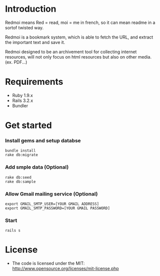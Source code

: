 Introduction
============

Redmoi means Red = read, moi = me in french, so it can mean readme in a sortof twisted way.

Redmoi is a bookmark system, which is able to fetch the URL, and extract the important text and save it.

Redmoi designed to be an archivement tool for collecting internet resources, will not only focus on html resources but also on other media. (ex. PDF...)

Requirements
============

* Ruby 1.9.x
* Rails 3.2.x
* Bundler

Get started
===========

### Install gems and setup databse

    bundle install
    rake db:migrate

### Add smple data (Optional)

    rake db:seed
    rake db:sample

### Allow Gmail mailing service (Optional)

    export GMAIL_SMTP_USER=[YOUR GMAIL ADDRESS]
    export GMAIL_SMTP_PASSWORD=[YOUR GMAIL PASSWORD]

### Start

    rails s

License
=======

* The code is licensed under the MIT: http://www.opensource.org/licenses/mit-license.php
